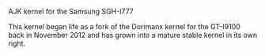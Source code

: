 AJK kernel for the Samsung SGH-I777

This kernel began life as a fork of the Dorimanx kernel for the GT-I9100 back in November 2012 
and has grown into a mature stable kernel in its own right.
